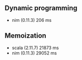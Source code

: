 Dynamic programming
-------------------

* nim (0.11.3) 206 ms

Memoization
-----------

* scala (2.11.7) 21873 ms
* nim (0.11.3) 29052 ms